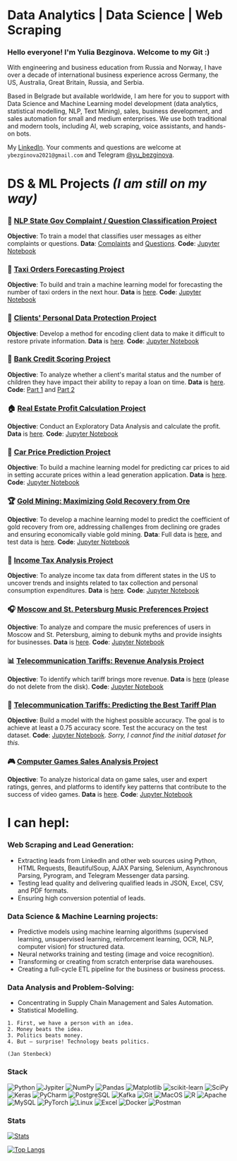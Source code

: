 # Data Analytics | Data Science | Web Scraping

### Hello everyone! I'm Yulia Bezginova. Welcome to my Git :)

With engineering and business education from Russia and Norway, I have over a decade of international business experience across Germany, the US, Australia, Great Britain, Russia, and Serbia.

Based in Belgrade but available worldwide, I am here for you to support with Data Science and Machine Learning model development (data analytics, statistical modelling, NLP, Text Mining), sales, business development, and sales automation for small and medium enterprises. We use both traditional and modern tools, including AI, web scraping, voice assistants, and hands-on bots.

My [LinkedIn](https://www.linkedin.com/in/yuliabezginova/). Your comments and questions are welcome at `ybezginova2021@gmail.com` and Telegram [@yu_bezginova](https://t.me/ybezginova).

# DS & ML Projects _(I am still on my way)_

### 📝 [NLP State Gov Complaint / Question Classification Project](https://github.com/ybezginova2016/NLP_GovComplaintQuestionClassification/blob/main/README.md)
**Objective**: To train a model that classifies user messages as either complaints or questions.
**Data**: [Complaints](https://github.com/ybezginova2016/NLP_GovComplaintQuestionClassification/blob/main/questions_test.csv) and [Questions](https://github.com/ybezginova2016/NLP_GovComplaintQuestionClassification/blob/main/questions_test.csv).
**Code**: [Jupyter Notebook](https://github.com/ybezginova2016/NLP_GovComplaintQuestionClassification/blob/main/main.ipynb)


### 🚖 [Taxi Orders Forecasting Project](https://github.com/ybezginova2016/03_LA_TaxiOrders/blob/main/README.md)
**Objective**: To build and train a machine learning model for forecasting the number of taxi orders in the next hour.
**Data** is [here](https://github.com/ybezginova2016/03_LA_TaxiOrders/blob/main/taxi.csv).
**Code**: [Jupyter Notebook](https://github.com/ybezginova2016/03_LA_TaxiOrders/blob/main/03_LA_taxi_orders_main.ipynb)


### 🔐 [Clients' Personal Data Protection Project](https://github.com/ybezginova2016/01_LA_CustomerDataProtection/blob/main/README.md)
**Objective**: Develop a method for encoding client data to make it difficult to restore private information.
**Data** is [here](https://github.com/ybezginova2016/01_LA_CustomerDataProtection/blob/main/insurance.csv).
**Code**: [Jupyter Notebook](https://github.com/ybezginova2016/01_LA_CustomerDataProtection/blob/main/01_LA_main_CustomerDataProtection.ipynb)


### 🏦 [Bank Credit Scoring Project](https://github.com/ybezginova2016/DA_2_bank-credit-scoring/blob/main/README.md)
**Objective**: To analyze whether a client's marital status and the number of children they have impact their ability to repay a loan on time.
**Data** is [here](https://github.com/ybezginova2016/DA_2_bank-credit-scoring/blob/main/data_bank_scoring_project.csv).
**Code**: [Part 1](https://github.com/ybezginova2016/DA_2_bank-credit-scoring/blob/main/data%20cleaning%20(part%201).ipynb) and [Part 2](https://github.com/ybezginova2016/DA_2_bank-credit-scoring/blob/main/data%20analysis%20(part%202).ipynb)


### 🏠 [Real Estate Profit Calculation Project](https://github.com/ybezginova2016/06_DA_RealEstateProfitCalculation/blob/main/README.md)
**Objective**: Conduct an Exploratory Data Analysis and calculate the profit.
**Data** is [here](https://github.com/ybezginova2016/06_DA_RealEstateProfitCalculation/blob/main/yandex_realty_data.csv).
**Code**: [Jupyter Notebook](https://github.com/ybezginova2016/06_DA_RealEstateProfitCalculation/blob/main/preprocessing_eda.ipynb)


### 🚗 [Car Price Prediction Project](https://github.com/ybezginova2016/02_LA_CarPricePrediction/blob/main/README.md)
**Objective**: To build a machine learning model for predicting car prices to aid in setting accurate prices within a lead generation application.
**Data** is [here](https://github.com/ybezginova2016/02_LA_CarPricePrediction/blob/main/autos.csv).
**Code**: [Jupyter Notebook](https://github.com/ybezginova2016/02_LA_CarPricePrediction/blob/main/car_price_main.ipynb)


### 🏆 [Gold Mining: Maximizing Gold Recovery from Ore](https://github.com/ybezginova2016/04_ML_GoldMining_ToMaximizeAGoldRecoveryFromOre/blob/main/README.md)
**Objective**: To develop a machine learning model to predict the coefficient of gold recovery from ore, addressing challenges from declining ore grades and ensuring economically viable gold mining.
**Data**: Full data is [here](https://github.com/ybezginova2016/04_ML_GoldMining_ToMaximizeAGoldRecoveryFromOre/blob/main/gold_recovery_full_new.csv), and test data is [here](https://github.com/ybezginova2016/04_ML_GoldMining_ToMaximizeAGoldRecoveryFromOre/blob/main/gold_recovery_test_new.csv).
**Code**: [Jupyter Notebook](https://github.com/ybezginova2016/04_ML_GoldMining_ToMaximizeAGoldRecoveryFromOre/blob/main/04_ML_GoldMining_main.ipynb)


### 💼 [Income Tax Analysis Project](https://github.com/ybezginova2016/DA_5_US_income_tax/blob/main/README.md)
**Objective**: To analyze income tax data from different states in the US to uncover trends and insights related to tax collection and personal consumption expenditures.
**Data** is [here](https://github.com/ybezginova2016/DA_5_US_income_tax/blob/main/income_tax_US_082022.xlsx).
**Code**: [Jupyter Notebook](https://github.com/ybezginova2016/DA_5_US_income_tax/blob/main/income_tax_main_YBezginova.ipynb)


### 🎧 [Moscow and St. Petersburg Music Preferences Project](https://github.com/ybezginova2016/DA_1_MSK_SPb_music_project/blob/main/README.md)
**Objective**: To analyze and compare the music preferences of users in Moscow and St. Petersburg, aiming to debunk myths and provide insights for businesses.
**Data** is [here](https://github.com/ybezginova2016/DA_1_MSK_SPb_music_project/blob/main/yandex_music_project.csv).
**Code**: [Jupyter Notebook](https://github.com/ybezginova2016/DA_1_MSK_SPb_music_project/blob/main/msk_spb_music_project.ipynb)


### 📊 [Telecommunication Tariffs: Revenue Analysis Project](https://github.com/ybezginova2016/03_DA_Telecommunication_SmartUltra/blob/main/README.md)
**Objective**: To identify which tariff brings more revenue.
**Data** is [here](https://drive.google.com/drive/folders/1KG84Fb9jK1GOjNAKyCvh8tKarVDr2qwR?usp=sharing) (please do not delete from the disk).
**Code**: [Jupyter Notebook](https://github.com/ybezginova2016/03_DA_Telecommunication_SmartUltra/blob/main/main_Telecom_SmartUltra.ipynb)


### 📡 [Telecommunication Tariffs: Predicting the Best Tariff Plan](https://github.com/ybezginova2016/ML_1_telecommunications_tariffs/blob/main/README.md)
**Objective**: Build a model with the highest possible accuracy. The goal is to achieve at least a 0.75 accuracy score. Test the accuracy on the test dataset.
**Code**: [Jupyter Notebook](https://github.com/ybezginova2016/ML_1_telecommunications_tariffs/blob/main/ML_telecommunications.ipynb). *Sorry, I cannot find the initial dataset for this.*


### 🎮 [Computer Games Sales Analysis Project](https://github.com/ybezginova2016/DA_6_Computer_Games/blob/main/README.md)
**Objective**: To analyze historical data on game sales, user and expert ratings, genres, and platforms to identify key patterns that contribute to the success of video games.
**Data** is [here](https://github.com/ybezginova2016/DA_6_Computer_Games/blob/main/games.csv).
**Code**: [Jupyter Notebook](https://github.com/ybezginova2016/DA_6_Computer_Games/blob/main/games_main.ipynb)

# I can hepl:

### Web Scraping and Lead Generation:
- Extracting leads from LinkedIn and other web sources using Python, HTML Requests, BeautifulSoup, AJAX Parsing, Selenium, Asynchronous Parsing, Pyrogram, and Telegram Messenger data parsing.
- Testing lead quality and delivering qualified leads in JSON, Excel, CSV, and PDF formats.
- Ensuring high conversion potential of leads.

### Data Science & Machine Learning projects:
- Predictive models using machine learning algorithms (supervised learning, unsupervised learning, reinforcement learning, OCR, NLP, computer vision) for structured data.
- Neural networks training and testing (image and voice recognition).
- Transforming or creating from scratch enterprise data warehouses.
- Creating a full-cycle ETL pipeline for the business or business process.

### Data Analysis and Problem-Solving:
- Concentrating in Supply Chain Management and Sales Automation.
- Statistical Modelling.

```
1. First, we have a person with an idea. 
2. Money beats the idea. 
3. Politics beats money. 
4. But – surprise! Technology beats politics. 

(Jan Stenbeck)
```
### Stack
![Python](https://img.shields.io/badge/Python-14354C?style=for-the-badge&logo=python&logoColor=white)
![Jypiter](https://img.shields.io/badge/Jupyter-%23F37626.svg?style=for-the-badge&logo=Jupyter&logoColor=white)
![NumPy](https://img.shields.io/badge/numpy%20-%23013243.svg?&style=for-the-badge&logo=numpy&logoColor=white)
![Pandas](https://img.shields.io/badge/pandas%20-%23150458.svg?&style=for-the-badge&logo=pandas&logoColor=white)
![Matplotlib](https://img.shields.io/badge/Matplotlib-%238DD6F9.svg?style=for-the-badge&logo=Matplotlib&logoColor=black)
![scikit-learn](https://img.shields.io/badge/scikit--learn-%23F7931E.svg?style=for-the-badge&logo=scikit-learn&logoColor=white)
![SciPy](https://img.shields.io/badge/SciPy-%230C55A5.svg?style=for-the-badge&logo=scipy&logoColor=%white)
![Keras](https://img.shields.io/badge/Keras%20-%23D00000.svg?&style=for-the-badge&logo=Keras&logoColor=white)
![PyCharm](https://img.shields.io/badge/PyCharm-000000.svg?&style=for-the-badge&logo=PyCharm&logoColor=white)
![PostgreSQL](https://img.shields.io/badge/PostgreSQL-316192?style=for-the-badge&logo=postgresql&logoColor=white)
![Kafka](https://img.shields.io/badge/kafka-000000?style=for-the-badge&logo=apache-kafka&logoColor=white)
![Git](https://img.shields.io/badge/git-%23F05033.svg?style=for-the-badge&logo=git&logoColor=white)
![MacOS](https://img.shields.io/badge/mac%20os-000000?style=for-the-badge&logo=apple&logoColor=white)
![R](https://img.shields.io/badge/r-%23276DC3.svg?style=for-the-badge&logo=r&logoColor=white)
![Apache](https://img.shields.io/badge/apache-%23D42029.svg?style=for-the-badge&logo=apache&logoColor=white)
![MySQL](https://img.shields.io/badge/mysql-%2300f.svg?style=for-the-badge&logo=mysql&logoColor=white)
![PyTorch](https://img.shields.io/badge/PyTorch-%23EE4C2C.svg?style=for-the-badge&logo=PyTorch&logoColor=white)
![Linux](https://img.shields.io/badge/Linux-FCC624?style=for-the-badge&logo=linux&logoColor=black)
![Excel](https://img.shields.io/badge/Microsoft_Excel-217346?style=for-the-badge&logo=microsoft-excel&logoColor=white)
![Docker](https://img.shields.io/badge/docker-%230db7ed.svg?style=for-the-badge&logo=docker&logoColor=white)
![Postman](https://img.shields.io/badge/Postman-FF6C37?style=for-the-badge&logo=postman&logoColor=red)

### Stats
[![Stats](https://github-readme-stats.vercel.app/api?username=ybezginova2016&hide=stars,contribs&theme=gotham&show_icons=true&count_private=true)](https://github.com/ybezginova2016/github-readme-stats)

[![Top Langs](https://github-readme-stats.vercel.app/api/top-langs/?username=ybezginova2016&layout=compact&theme=gotham)](https://github.com/ybezginova2016/github-readme-stats)
